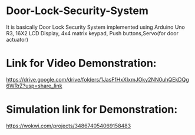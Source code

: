 # Door-Lock-Security-System
It is basically Door Lock Security System implemented using Arduino Uno R3, 16X2 LCD Display, 4x4 matrix keypad, Push buttons,Servo(for door actuator)
# Link for Video Demonstration: 
   https://drive.google.com/drive/folders/1JasFfHxXIxmJOky2NN0uhQEkDQg6WRrZ?usp=share_link
# Simulation link for Demonstration:
   https://wokwi.com/projects/348674054069158483
